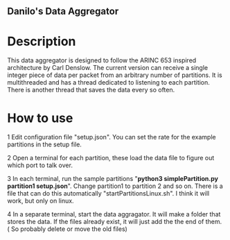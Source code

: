 ## Danilo's Data Aggregator

# Description

This data aggregator is designed to follow the ARINC 653 inspired architecture by Carl Denslow. The current version can receive a single integer piece of data per packet from an arbitrary number of partitions. It is multithreaded and has a thread dedicated to listening to each partition. There is another thread that saves the data every so often. 

# How to use

1 Edit configuration file "setup.json". You can set the rate for the example partitions in the setup file.

2 Open a terminal for each partition, these load the data file to figure out which port to talk over. 

3 In each terminal, run the sample partitions "**python3 simplePartition.py partition1 setup.json**". Change partition1 to partition 2 and so on. There is a file that can do this automatically "startPartitionsLinux.sh". I think it will work, but only on linux.

4 In a separate terminal, start the data aggragator. It will make a folder that stores the data. If the files already exist, it will just add the the end of them. ( So probably delete or move the old files)

